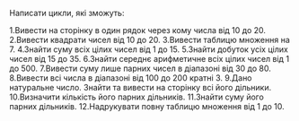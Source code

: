 
Написати цикли, які зможуть:

1.Вивести на сторінку в один рядок через кому числа від 10 до 20.
2.Вивести квадрати чисел від 10 до 20.
3.Вивести таблицю множення на 7.
4.Знайти суму всіх цілих чисел від 1 до 15.
5.Знайти добуток усіх цілих чисел від 15 до 35.
6.Знайти середнє арифметичне всіх цілих чисел від 1 до 500.
7.Вивести суму лише парних чисел в діапазоні від 30 до 80.
8.Вивести всі числа в діапазоні від 100 до 200 кратні 3.
9.Дано натуральне число. Знайти та вивести на сторінку всі його дільники.
10.Визначити кількість його парних дільників.
11.Знайти суму його парних дільників.
12.Надрукувати повну таблицю множення від 1 до 10.